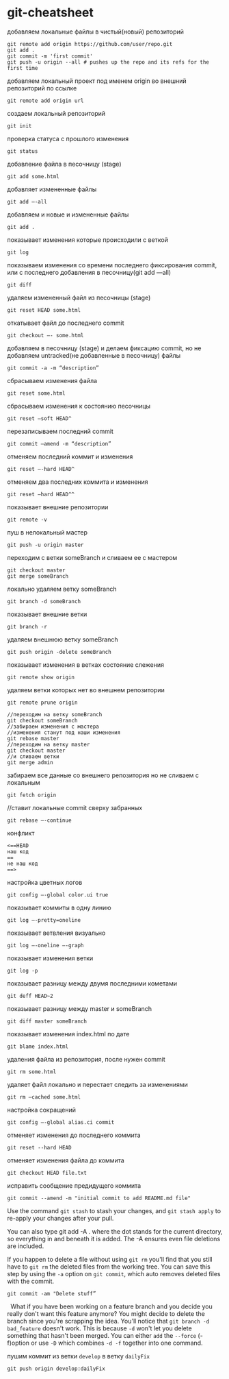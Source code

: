 # git-cheatsheet

добавляем локальные файлы в чистый(новый) репозиторий
```
git remote add origin https://github.com/user/repo.git
git add .   
git commit -m 'first commit' 
git push -u origin --all # pushes up the repo and its refs for the first time
```

добавляем локальный проект под именем origin
во внешний репозиторий по ссылке
```
git remote add origin url
```

создаем локальный репозиторий
```
git init
```

проверка статуса с прошлого изменения
```
git status
```

добавление файла в песочницу (stage)
```
git add some.html
```

добавляет измененные файлы
```
git add —-all
```

добавляем и новые и измененные файлы
```
git add .
```

показывает изменения которые происходили с веткой
```
git log
```

показываем  изменения со времени последнего фиксирования commit, или с последнего добавления в песочницу(git add —all)
```
git diff
```

удаляем измененный файл из песочницы (stage)
```
git reset HEAD some.html
```

откатывает файл до последнего commit 
```
git checkout —- some.html
```

добавляем в песочницу (stage) и делаем фиксацию commit, но не добавляем untracked(не добавленные в песочницу) файлы
```
git commit -a -m “description”
```

сбрасываем изменения файла
```
git reset some.html
```

сбрасываем изменения к состоянию песочницы
```
git reset —soft HEAD^
```

перезаписываем последний commit 
```
git commit —amend -m “description”
```

отменяем последний коммит и изменения
```
git reset —-hard HEAD^ 
```

отменяем два последних коммита и изменения
```
git reset —hard HEAD^^
```

показывает внешние репозитории
```
git remote -v
```

пуш в нелокальный мастер
```
git push -u origin master
```

переходим с ветки someBranch и сливаем ее с мастером
```
git checkout master
git merge someBranch
```

локально удаляем ветку someBranch
```
git branch -d someBranch
```

показывает внешние ветки
```
git branch -r
```

удаляем внешнюю ветку someBranch
```
git push origin -delete someBranch
```

показывает изменения в ветках состояние слежения
```
git remote show origin
```

удаляем ветки которых нет во внешнем репозитории
```
git remote prune origin
```

```
//переходим на ветку someBranch
git checkout someBranch
//забираем изменения с мастера
//изменения станут под наши изменения
git rebase master
//переходим на ветку master
git checkout master
//и сливаем ветки
git merge admin
```

забираем все данные со внешнего репозитория
но не сливаем с локальным
```
git fetch origin
```

//ставит локальные commit сверху забранных
```
git rebase —-continue 
```

конфликт
```
<==HEAD
наш код
==
не наш код
==>
```

настройка цветных логов
```
git config —-global color.ui true
```

показывает коммиты в одну линию
```
git log —-pretty=oneline
```

показывает ветвления визуально
```
git log —-oneline —-graph
```

показывает изменения ветки
```
git log -p
```

показывает разницу между двумя последними кометами
```
git deff HEAD~2
```

показывает разницу между master и someBranch
```
git diff master someBranch
```

показывает изменения index.html по дате
```
git blame index.html
```

удаления файла из репозитория, после нужен commit
```
git rm some.html
```

удаляет файл локально и перестает следить за изменениями
```
git rm —cached some.html
```

настройка сокращений
```
git config —-global alias.ci commit
```

отменяет изменения до последнего коммита
```
git reset --hard HEAD
```

отменяет изменения файла до коммита
```
git checkout HEAD file.txt
```

исправить сообщение предидущего коммита
```
git commit --amend -m "initial commit to add README.md file"
```

Use the command `git stash` to stash your changes, and `git stash apply` to re-apply your changes after your pull.

You can also type git add -A . where the dot stands for the current directory, so everything in and beneath it is added. The -A ensures even file deletions are included.

If you happen to delete a file without using `git rm` you'll find that you still have to `git rm` the deleted files from the working tree. You can save this step by using the `-a` option on `git commit`, which auto removes deleted files with the commit.
```
git commit -am "Delete stuff”
```
 
What if you have been working on a feature branch and you decide you really don't want this feature anymore? 
You might decide to delete the branch since you're scrapping the idea. 
You'll notice that `git branch -d bad_feature` doesn't work. This is because `-d` won't let you delete something that hasn't been merged.
You can either `add` the `--force` (-f)option or use `-D` which combines `-d -f` together into one command.

пушим коммит из ветки `develop` в ветку `dailyFix`
```
git push origin develop:dailyFix
```
